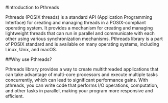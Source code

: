 #Introduction to Pthreads

Pthreads (POSIX threads) is a standard API (Application Programming Interface) for creating and managing threads in a POSIX-compliant operating system. It provides a mechanism for creating and managing lightweight threads that can run in parallel and communicate with each other using various synchronization mechanisms. Pthreads library is a part of POSIX standard and is available on many operating systems, including Linux, Unix, and macOS.

##Why use Pthreads?

Pthreads library provides a way to create multithreaded applications that can take advantage of multi-core processors and execute multiple tasks concurrently, which can lead to significant performance gains. With pthreads, you can write code that performs I/O operations, computation, and other tasks in parallel, making your program more responsive and efficient.
